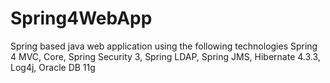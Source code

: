 Spring4WebApp
=============
Spring based java web application using the following technologies
Spring 4 MVC, Core, Spring Security 3, Spring LDAP, Spring JMS, Hibernate 4.3.3, Log4j, Oracle DB 11g
